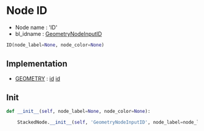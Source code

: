 # Node ID

- Node name : 'ID'
- bl_idname : [GeometryNodeInputID](https://docs.blender.org/api/current/bpy.types.GeometryNodeInputID.html)


``` python
ID(node_label=None, node_color=None)
```
## Implementation

- [GEOMETRY](/docs/GeoNodes/GEOMETRY.md) : [id](/docs/GeoNodes/socket_GEOMETRY.md#id) [id](/docs/GeoNodes/socket_GEOMETRY.md#id)

## Init

``` python
def __init__(self, node_label=None, node_color=None):

    StackedNode.__init__(self, 'GeometryNodeInputID', node_label=node_label, node_color=node_color)
```

